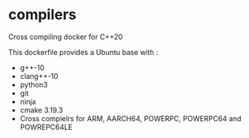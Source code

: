 # compilers

Cross compiling docker for C++20

This dockerfile provides a Ubuntu base with :
  - g++-10
  - clang++-10
  - python3
  - git
  - ninja
  - cmake 3.19.3
  - Cross compielrs for ARM, AARCH64, POWERPC, POWERPC64 and POWREPC64LE
